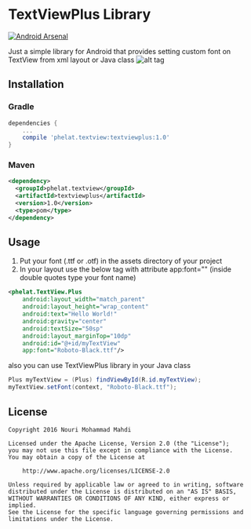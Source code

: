 # TextViewPlus Library
[![Android Arsenal](https://img.shields.io/badge/Android%20Arsenal-TextViewPlus-red.svg?style=flat-square)]()

Just a simple library for Android that provides setting custom font on TextView from xml layout or Java class
![alt tag](http://8pic.ir/images/nm4ncg9ak7s20im3n21u.png)

## Installation
### Gradle
```groovy
dependencies {
    ...
    compile 'phelat.textview:textviewplus:1.0'
}
```
### Maven
```xml
<dependency>
  <groupId>phelat.textview</groupId>
  <artifactId>textviewplus</artifactId>
  <version>1.0</version>
  <type>pom</type>
</dependency>
```

## Usage
1.  Put your font (.ttf or .otf) in the assets directory of your project
2.  In your layout use the below tag with attribute app:font="" (inside double quotes type your font name)
```xml
<phelat.TextView.Plus
    android:layout_width="match_parent"
    android:layout_height="wrap_content"
    android:text="Hello World!"
    android:gravity="center"
    android:textSize="50sp"
    android:layout_marginTop="10dp"
    android:id="@+id/myTextView"
    app:font="Roboto-Black.ttf"/>
```
also you can use TextViewPlus library in your Java class
```java
Plus myTextView = (Plus) findViewById(R.id.myTextView);
myTextView.setFont(context, "Roboto-Black.ttf");
```

## License
```
Copyright 2016 Nouri Mohammad Mahdi

Licensed under the Apache License, Version 2.0 (the "License");
you may not use this file except in compliance with the License.
You may obtain a copy of the License at

    http://www.apache.org/licenses/LICENSE-2.0
    
Unless required by applicable law or agreed to in writing, software
distributed under the License is distributed on an "AS IS" BASIS,
WITHOUT WARRANTIES OR CONDITIONS OF ANY KIND, either express or implied.
See the License for the specific language governing permissions and
limitations under the License.
```

